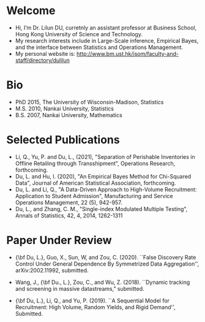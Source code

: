 # Welcome
- Hi, I’m Dr. Lilun DU, curretnly an assistant professor at Business School, Hong Kong University of Science and Technology.
- My research interests include in Large-Scale inference, Empirical Bayes, and the interface between Statistics and Operations Management.
- My personal website is: http://www.bm.ust.hk/isom/faculty-and-staff/directory/dulilun

# Bio
- PhD 2015, The University of Wisconsin-Madison, Statistics
- M.S. 2010, Nankai University, Statistics
- B.S. 2007, Nankai University, Mathematics

# Selected Publications
- Li, Q., Yu, P. and Du, L., (2021), "Separation of Perishable Inventories in Offline Retailing through Transshipment", Operations Research, forthcoming.
- Du, L. and Hu, I. (2020), "An Empirical Bayes Method for Chi-Squared Data", Journal of American Statistical Association, forthcoming.
- Du, L. and Li, Q., "A Data-Driven Approach to High-Volume Recruitment: Application to Student Admission", Manufacturing and Service Operations Management, 22 (5), 942-957.
- Du, L., and Zhang, C. M., "Single-index Modulated Multiple Testing", Annals of Statistics, 42, 4, 2014, 1262-1311

# Paper Under Review
- {\bf Du, L.}, Guo, X., Sun, W, and Zou, C. (2020). ``False Discovery Rate Control Under General Dependence By Symmetrized Data Aggregation'', arXiv:2002.11992, submitted.

- Wang, J., {\bf Du., L.}, Zou, C., and Wu, Z. (2018). ``Dynamic tracking and screening in massive datastreams," submitted.

- {\bf Du, L.}, Li, Q., and Yu, P. (2019). ``A Sequential Model for Recruitment: High Volume, Random Yields, and Rigid Demand'', Submitted.


<!---
dulilun/dulilun is a ✨ special ✨ repository because its `README.md` (this file) appears on your GitHub profile.
You can click the Preview link to take a look at your changes.
--->
